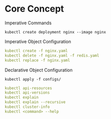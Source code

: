 # Core Concept

Imperative Commands

`kubectl create deployment nginx --image nginx`

Imperative Object Configuration

```yaml
kubectl create -f nginx.yaml
kubectl delete -f nginx.yaml -f redis.yaml
kubectl replace -f nginx.yaml
```

Declarative Object Configuration

`kubectl apply -f configs/`


```yaml
kubectl api-resources
kubectl api-versions
kubectl explain
kubectl explain --recursive
kubectl cluster-info
kubectl <command> --help
```